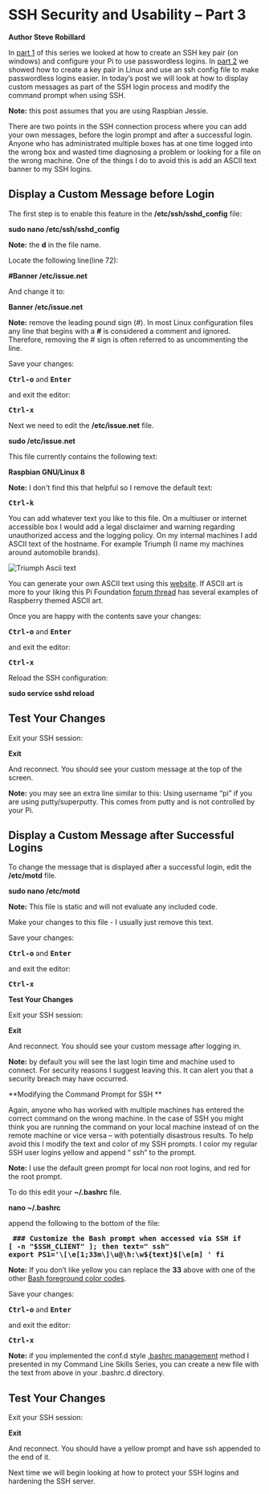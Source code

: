 # SSH Security and Usability – Part 3 #
**Author Steve Robillard**


In [part 1](https://raspberrypise.tumblr.com/post/148032481829/ssh-security-and-usability-part-1) of this series we looked at how to create an SSH key pair (on windows) and configure your Pi to use passwordless logins. In [part 2](https://raspberrypise.tumblr.com/post/148401541394/ssh-security-and-usability-part-2) we showed how to create a key pair in Linux and use an ssh config file to make passwordless logins easier. In today’s post we will look at how to display custom messages as part of the SSH login process and modify the command prompt when using SSH. 

**Note:** this post assumes that you are using Raspbian Jessie.

There are two points in the SSH connection process where you can add your own messages, before the login prompt and after a successful login. Anyone who has administrated multiple boxes has at one time logged into the wrong box and wasted time diagnosing a problem or looking for a file on the wrong machine. One of the things I do to avoid this is add an ASCII text banner to my SSH logins. 

## Display a Custom Message before Login ##

The first step is to enable this feature in the **/etc/ssh/sshd_config** file:

**sudo nano /etc/ssh/sshd_config**

**Note:** the **d** in the file name.

Locate the following line(line 72):

**#Banner /etc/issue.net**

And change it to:

**Banner /etc/issue.net**

**Note:** remove the leading pound sign (#). In most Linux configuration files any line that begins with a **#** is considered a comment and ignored. Therefore, removing the # sign is often referred to as uncommenting the line.

Save your changes:

<kbd>**Ctrl-o**</kbd> and <kbd>**Enter**</kbd>

and exit the editor:

<kbd>**Ctrl-x**</kbd>

Next we need to edit the **/etc/issue.net** file.

**sudo /etc/issue.net**

This file currently contains the following text:

**Raspbian GNU/Linux 8** 

**Note:** I don't find this that helpful so I remove the default text:

<kbd>**Ctrl-k**</kbd>

You can add whatever text you like to this file. On a multiuser or internet accessible box I would add a legal disclaimer and warning regarding unauthorized access and the logging policy. On my internal machines I add ASCII text of the hostname. For example Triumph (I name my machines around automobile brands).

![Triumph Ascii text](http://)

You can generate your own ASCII text using this [website]( http://patorjk.com/software/taag/#p=display&f=Graffiti&t=Type%20Something%20). If ASCII art is more to your liking this Pi Foundation [forum thread]( https://www.raspberrypi.org/forums/viewtopic.php?p=78678#p78678) has several examples of Raspberry themed ASCII art.
  
Once you are happy with the contents save your changes: 

<kbd>**Ctrl-o**</kbd> and <kbd>**Enter**</kbd>

and exit the editor:

<kbd>**Ctrl-x**</kbd>

Reload the SSH configuration:

**sudo service sshd reload**

## Test Your Changes ##

Exit your SSH session:

**Exit**

And reconnect. You should see your custom message at the top of the screen. 

**Note:** you may see an extra line similar to this: Using username “pi” if you are using putty/superputty. This comes from putty and is not controlled by your Pi. 

## Display a Custom Message after Successful Logins ##

To change the message that is displayed after a successful login, edit the **/etc/motd** file.

**sudo nano /etc/motd**

**Note:** This file is static and will not evaluate any included code.

Make your changes to this file - I usually just remove this text. 

Save your changes: 

<kbd>**Ctrl-o**</kbd> and <kbd>**Enter**</kbd>

and exit the editor:

<kbd>**Ctrl-x**</kbd>

**Test Your Changes** 

Exit your SSH session:

**Exit**

And reconnect. You should see your custom message after logging in. 

**Note:** by default you will see the last login time and machine used to connect. For security reasons I suggest leaving this. It can alert you that a security breach may have occurred. 

**Modifying the Command Prompt for SSH **

Again, anyone who has worked with multiple machines has entered the correct command on the wrong machine. In the case of SSH you might think you are running the command on your local machine instead of on the remote machine or vice versa – with potentially disastrous results. To help avoid this I modify the text and color of my SSH prompts. I color my regular SSH user logins yellow and append “ ssh” to the prompt. 

**Note:** I use the default green prompt for local non root logins, and red for the root prompt.

To do this edit your **~/.bashrc** file.

**nano  ~/.bashrc**

append the following to the bottom of the file:

**<pre>
\### Customize the Bash prompt when accessed via SSH
if [ -n "$SSH_CLIENT" ]; then text=" ssh"
   export PS1='\[\e[1;33m\]\u@\h:\w${text}$\[\e[m\] '
fi
</pre>**

**Note:** If you don’t like yellow you can replace the **33** above with one of the other [Bash foreground color codes](http://misc.flogisoft.com/bash/tip_colors_and_formatting).

Save your changes: 

<kbd>**Ctrl-o**</kbd> and <kbd>**Enter**</kbd>

and exit the editor:

<kbd>**Ctrl-x**</kbd>

**Note:** if you implemented the conf.d style [.bashrc management]( https://raspberrypise.tumblr.com/post/143121276514/improving-your-command-line-skills-part-4) method I presented in my Command Line Skills Series, you can create a new file with the text from above in your .bashrc.d directory.

## Test Your Changes ##

Exit your SSH session:

**Exit**

And reconnect. You should have a yellow prompt and have ssh appended to the end of it.

Next time we will begin looking at how to protect your SSH logins and hardening the SSH server.
